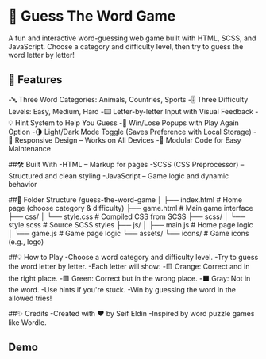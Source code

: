 # 🎯 Guess The Word Game
A fun and interactive word-guessing web game built with HTML, SCSS, and JavaScript. Choose a category and difficulty level, then try to guess the word letter by letter!

## 🚀 Features
-🔤 Three Word Categories: Animals, Countries, Sports
-🎚️ Three Difficulty Levels: Easy, Medium, Hard
-⌨️ Letter-by-letter Input with Visual Feedback
-💡 Hint System to Help You Guess
-🔄 Win/Lose Popups with Play Again Option
-🌗 Light/Dark Mode Toggle (Saves Preference with Local Storage)
-📱 Responsive Design – Works on All Devices
-🔧 Modular Code for Easy Maintenance

##🛠️ Built With
-HTML – Markup for pages
-SCSS (CSS Preprocessor) – Structured and clean styling
-JavaScript – Game logic and dynamic behavior

##📂 Folder Structure
/guess-the-word-game
│
├── index.html          # Home page (choose category & difficulty)
├── game.html           # Main game interface
├── css/
│   └── style.css       # Compiled CSS from SCSS
├── scss/
│   └── style.scss      # Source SCSS styles
├── js/
│   ├── main.js         # Home page logic
│   └── game.js         # Game page logic
└── assets/
    └── icons/          # Game icons (e.g., logo)
    

##💡 How to Play
-Choose a word category and difficulty level.
-Try to guess the word letter by letter.
-Each letter will show:
-🟨 Orange: Correct and in the right place.
-🟩 Green: Correct but in the wrong place.
-⬛ Gray: Not in the word.
-Use hints if you're stuck.
-Win by guessing the word in the allowed tries!


##✨ Credits
-Created with ❤️ by Seif Eldin
-Inspired by word puzzle games like Wordle.

## Demo
